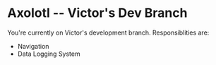 # Axolotl -- Victor's Dev Branch

You're currently on Victor's development branch. Responsiblities are:
- Navigation
- Data Logging System
